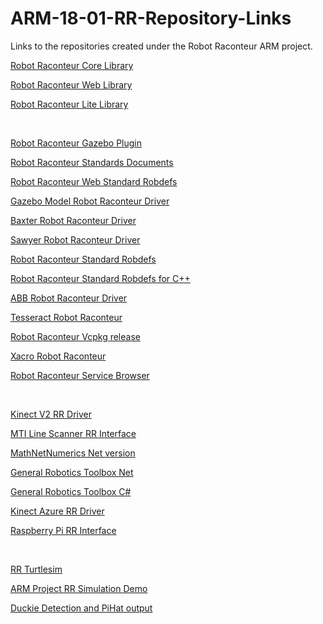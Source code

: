 # ARM-18-01-RR-Repository-Links
Links to the repositories created under the Robot Raconteur ARM project.

[Robot Raconteur Core Library](https://github.com/robotraconteur/robotraconteur)

[Robot Raconteur Web Library](https://github.com/robotraconteur/RobotRaconteurWeb)

[Robot Raconteur Lite Library](https://github.com/robotraconteur/robotraconteurlite)

<br/>

[Robot Raconteur Gazebo Plugin](https://github.com/johnwason/RobotRaconteur_Gazebo_Server_Plugin)

[Robot Raconteur Standards Documents](https://github.com/johnwason/robotraconteur_standards)

[Robot Raconteur Web Standard Robdefs](https://github.com/johnwason/RobotRaconteurWeb.StandardRobDefLib)

[Gazebo Model Robot Raconteur Driver](https://github.com/johnwason/GazeboModelRobotRaconteurDriver)

[Baxter Robot Raconteur Driver](https://github.com/johnwason/BaxterRobotRaconteurDriver)

[Sawyer Robot Raconteur Driver](https://github.com/johnwason/SawyerRobotRaconteurDriver)

[Robot Raconteur Standard Robdefs](https://github.com/johnwason/robotraconteur_standard_robdef)

[Robot Raconteur Standard Robdefs for C++](https://github.com/johnwason/robotraconteur_standard_robdef_cpp)

[ABB Robot Raconteur Driver](https://github.com/johnwason/ABBRobotRaconteurDriver)

[Tesseract Robot Raconteur](https://github.com/johnwason/tesseract_robotraconteur)

[Robot Raconteur Vcpkg release](https://github.com/johnwason/vcpkg)

[Xacro Robot Raconteur](https://github.com/johnwason/xacro_robotraconteur)

[Robot Raconteur Service Browser](https://github.com/robotraconteur/RobotRaconteur_ServiceBrowser)

<br/>

[Kinect V2 RR Driver](https://github.com/wlawler45/RRKinectInterface)

[MTI Line Scanner RR Interface](https://github.com/wlawler45/MTI_RR_Interface)

[MathNetNumerics Net version](https://github.com/wlawler45/MathNetNumericsNet)

[General Robotics Toolbox Net](https://github.com/wlawler45/GeneralRoboticsToolboxNet)

[General Robotics Toolbox C#](https://github.com/wlawler45/GeneralRoboticsToolboxC-)

[Kinect Azure RR Driver](https://github.com/wlawler45/Kinect_Azure_RR_Interface)

[Raspberry Pi RR Interface](https://github.com/wlawler45/RobotRaconteurRaspberryPiSenseHat)

<br/>

[RR Turtlesim](https://github.com/hehonglu123/turtlesim_RR_ROS)

[ARM Project RR Simulation Demo](https://github.com/hehonglu123/RR_Project)

[Duckie Detection and PiHat output](https://github.com/hehonglu123/pihat_trials_ROS_RR)
